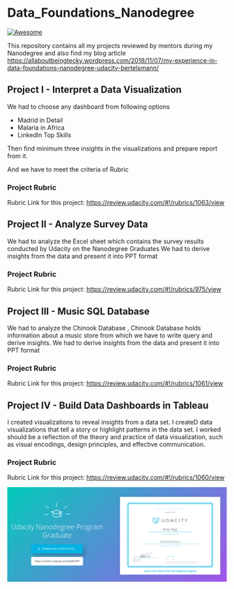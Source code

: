 # Data_Foundations_Nanodegree

[![Awesome](https://cdn.rawgit.com/sindresorhus/awesome/d7305f38d29fed78fa85652e3a63e154dd8e8829/media/badge.svg)](https://github.com/sindresorhus/awesome) 

This repository contains all my projects reviewed by mentors during my Nanodegree and also find my blog article https://allaboutbeingtecky.wordpress.com/2018/11/07/my-experience-in-data-foundations-nanodegree-udacity-bertelsmann/

## Project I - Interpret a Data Visualization
We had to choose any dashboard from following options

* Madrid in Detail
* Malaria in Africa
* LinkedIn Top Skills 

Then find minimum three insights in the visualizations and prepare report from it.

And we have to meet the criteria of Rubric
### Project Rubric
Rubric Link for this project: https://review.udacity.com/#!/rubrics/1063/view

## Project II - Analyze Survey Data
We had to analyze the Excel sheet which contains the survey results conducted by Udacity on the Nanodegree Graduates
We had to derive insights from the data and present it into PPT format 

### Project Rubric
Rubric Link for this project: https://review.udacity.com/#!/rubrics/975/view


## Project III - Music SQL Database
We had to analyze the Chinook Database , Chinook Database holds information about a music store from which we have to write query and derive insights.
We had to derive insights from the data and present it into PPT format 

### Project Rubric
Rubric Link for this project: https://review.udacity.com/#!/rubrics/1061/view



## Project IV - Build Data Dashboards in Tableau
 I created visualizations to reveal insights from a data set. I createD data visualizations that tell a story or highlight patterns in the data set. I worked should be a reflection of the theory and practice of data visualization, such as visual encodings, design principles, and effective communication.

### Project Rubric
Rubric Link for this project: https://review.udacity.com/#!/rubrics/1060/view


![Nanodegree](r.png)
